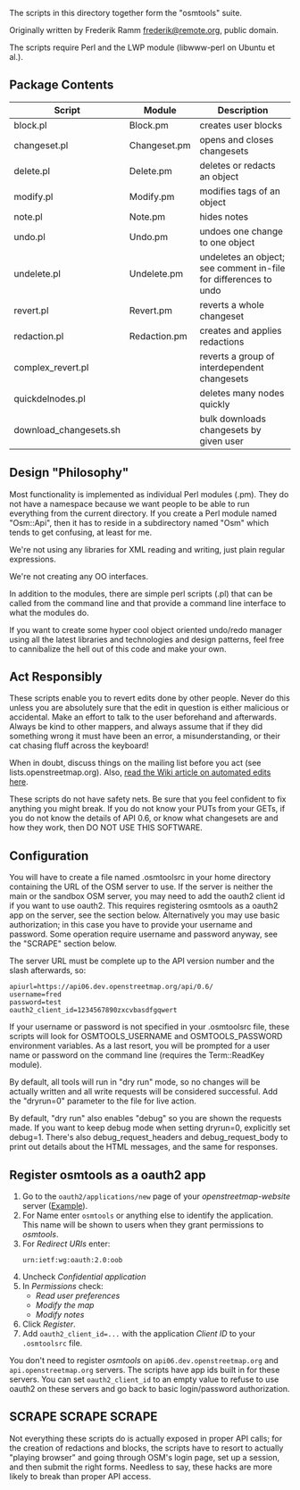 The scripts in this directory together form the "osmtools" suite.

Originally written by Frederik Ramm <frederik@remote.org>, public domain.

The scripts require Perl and the LWP module (libwww-perl on Ubuntu et al.).

Package Contents
----------------

| Script  | Module  | Description  |
|---|---|---|
| block.pl | Block.pm  | creates user blocks  |
| changeset.pl  | Changeset.pm  | opens and closes changesets  |
| delete.pl  | Delete.pm  | deletes or redacts an object  |
| modify.pl  | Modify.pm  | modifies tags of an object  |
| note.pl  | Note.pm  | hides notes  |
| undo.pl  | Undo.pm  | undoes one change to one object  |
| undelete.pl  | Undelete.pm  | undeletes an object; see comment in-file for differences to undo  |
| revert.pl  | Revert.pm  | reverts a whole changeset  |
| redaction.pl  | Redaction.pm  | creates and applies redactions  |
| complex_revert.pl  |   | reverts a group of interdependent changesets  |
| quickdelnodes.pl  |   | deletes many nodes quickly  |
| download_changesets.sh  |   | bulk downloads changesets by given user  |

Design "Philosophy"
-------------------

Most functionality is implemented as individual Perl modules (.pm). They do not have a namespace because we want people to be able to run everything from the current directory. If you create a Perl module named "Osm::Api", then it has to reside in a subdirectory named "Osm" which tends to get confusing, at least for me.

We're not using any libraries for XML reading and writing, just plain regular expressions.

We're not creating any OO interfaces.

In addition to the modules, there are simple perl scripts (.pl) that can be called from the command line and that provide a command line interface to what the modules do.

If you want to create some hyper cool object oriented undo/redo manager using all the latest libraries and technologies and design patterns, feel free to cannibalize the hell out of this code and make your own.

Act Responsibly
---------------

These scripts enable you to revert edits done by other people. Never do this unless you are absolutely sure that the edit in question is either malicious or accidental. Make an effort to talk to the user beforehand and afterwards. Always be kind to other mappers, and always assume that if they did something wrong it must have been an error, a misunderstanding, or their cat chasing fluff across the keyboard!

When in doubt, discuss things on the mailing list before you act (see lists.openstreetmap.org). Also, [read the Wiki article on automated edits here](https://wiki.openstreetmap.org/wiki/Automated_Edits).

These scripts do not have safety nets. Be sure that you feel confident to fix anything you might break. If you do not know your PUTs from your GETs, if you do not know the details of API 0.6, or know what changesets are and how they work, then DO NOT USE THIS SOFTWARE.

Configuration
-------------

You will have to create a file named .osmtoolsrc in your home directory containing the URL of the OSM server to use. If the server is neither the main or the sandbox OSM server, you may need to add the oauth2 client id if you want to use oauth2. This requires registering osmtools as a oauth2 app on the server, see the section below. Alternatively you may use basic authorization; in this case you have to provide your username and password. Some operation require username and password anyway, see the "SCRAPE" section below.

The server URL must be complete up to the API version number and the slash afterwards, so:

    apiurl=https://api06.dev.openstreetmap.org/api/0.6/
    username=fred
    password=test
    oauth2_client_id=1234567890zxcvbasdfgqwert

If your username or password is not specified in your .osmtoolsrc file, these scripts will look for OSMTOOLS_USERNAME and OSMTOOLS_PASSWORD environment variables. As a last resort, you will be prompted for a user name or password on the command line (requires the Term::ReadKey module).

By default, all tools will run in "dry run" mode, so no changes will be actually written and all write requests will be considered successful. Add the "dryrun=0" parameter to the file for live action.

By default, "dry run" also enables "debug" so you are shown the requests made. If you want to keep debug mode when setting dryrun=0, explicitly set debug=1. There's also debug_request_headers and debug_request_body to print out details about the HTML messages, and the same for responses.

Register osmtools as a oauth2 app
---------------------------------

1. Go to the `oauth2/applications/new` page of your *openstreetmap-website* server ([Example](https://api06.dev.openstreetmap.org/oauth2/applications/new)).
2. For Name enter `osmtools` or anything else to identify the application. This name will be shown to users when they grant permissions to *osmtools*.
3. For *Redirect URIs* enter:
    ```
    urn:ietf:wg:oauth:2.0:oob
    ```
4. Uncheck *Confidential application*
5. In *Permissions* check:
    - *Read user preferences*
    - *Modify the map*
    - *Modify notes*
6. Click *Register*.
7. Add `oauth2_client_id=...` with the application *Client ID* to your `.osmtoolsrc` file.

You don't need to register *osmtools* on `api06.dev.openstreetmap.org` and `api.openstreetmap.org` servers. The scripts have app ids built in for these servers. You can set `oauth2_client_id` to an empty value to refuse to use oauth2 on these servers and go back to basic login/password authorization.

SCRAPE SCRAPE SCRAPE
--------------------

Not everything these scripts do is actually exposed in proper API calls; for the creation of redactions and blocks, the scripts have to resort to actually "playing browser" and going through OSM's login page, set up a session, and then submit the right forms. Needless to say, these hacks are more likely to break than proper API access.
